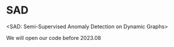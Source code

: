# SAD
<SAD: Semi-Supervised Anomaly Detection on Dynamic Graphs>

We will open our code before 2023.08
